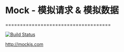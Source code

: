 # Mock - 模拟请求 & 模拟数据
====================================

[![Build Status](https://api.travis-ci.org/nuysoft/Mock.png?branch=master)](http://travis-ci.org/nuysoft/Mock)

<http://mockjs.com>
